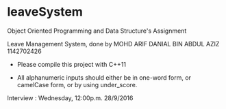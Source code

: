 # leaveSystem
Object Oriented Programming and Data Structure's Assignment

Leave Management System, done by
MOHD ARIF DANIAL BIN ABDUL AZIZ
1142702426


- Please compile this project with C++11

- All alphanumeric inputs should either be in one-word form, or camelCase form, or by using under_score.


Interview : Wednesday, 12:00p.m. 28/9/2016
